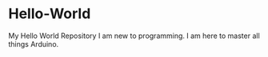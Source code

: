 # Hello-World
My Hello World Repository
I am new to programming. I am here to master all things Arduino.
